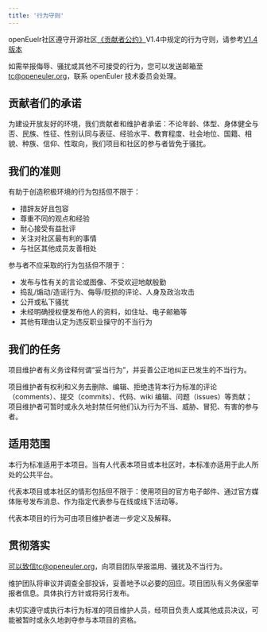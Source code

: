 ```yaml
---
title: '行为守则'
---
```


<script setup lang="ts">
import { computed } from 'vue';
import BannerLevel2 from '@/components/BannerLevel2.vue'
import useWindowResize from '@/components/hooks/useWindowResize';

import banner from '@/assets/banner/banner-community.png';
import illustration from '@/assets/illustrations/conduct.png';

const screenWidth = useWindowResize();
const isMobile = computed(() => {
  return screenWidth.value <= 768 ? true : false;
});
</script>

<ClientOnly>
  <BannerLevel2
    :background-image="banner"
    background-text="COMMUNITY"
    title="行为守则"
    :illustration="illustration"
  />
</ClientOnly>

<div class="markdown" :style="['margin-top:var(--o-spacing-h1)', isMobile ? 'margin-top:var(--o-spacing-h2)' : '']">

openEuelr社区遵守开源社区<a href="https://www.contributor-covenant.org/" target="_blank">《贡献者公约》</a>V1.4中规定的行为守则，请参考<a href="https://www.contributor-covenant.org/zh-cn/version/1/4/code-of-conduct/" target="_blank">V1.4版本</a>

如需举报侮辱、骚扰或其他不可接受的行为，您可以发送邮箱至<tc@openeuler.org>，联系 openEuler 技术委员会处理。

## 贡献者们的承诺

为建设开放友好的环境，我们贡献者和维护者承诺：不论年龄、体型、身体健全与否、民族、性征、性别认同与表征、经验水平、教育程度、社会地位、国籍、相貌、种族、信仰、性取向，我们项目和社区的参与者皆免于骚扰。

## 我们的准则

有助于创造积极环境的行为包括但不限于：

- 措辞友好且包容
- 尊重不同的观点和经验
- 耐心接受有益批评
- 关注对社区最有利的事情
- 与社区其他成员友善相处

参与者不应采取的行为包括但不限于：

- 发布与性有关的言论或图像、不受欢迎地献殷勤
- 捣乱/煽动/造谣行为、侮辱/贬损的评论、人身及政治攻击
- 公开或私下骚扰
- 未经明确授权便发布他人的资料，如住址、电子邮箱等
- 其他有理由认定为违反职业操守的不当行为

## 我们的任务

项目维护者有义务诠释何谓“妥当行为”，并妥善公正地纠正已发生的不当行为。

项目维护者有权利和义务去删除、编辑、拒绝违背本行为标准的评论（comments）、提交（commits）、代码、wiki 编辑、问题（issues）等贡献；项目维护者可暂时或永久地封禁任何他们认为行为不当、威胁、冒犯、有害的参与者。

## 适用范围

本行为标准适用于本项目。当有人代表本项目或本社区时，本标准亦适用于此人所处的公共平台。

代表本项目或本社区的情形包括但不限于：使用项目的官方电子邮件、通过官方媒体账号发布消息、作为指定代表参与在线或线下活动等。

代表本项目的行为可由项目维护者进一步定义及解释。

## 贯彻落实

可以致信tc@openeuler.org，向项目团队举报滥用、骚扰及不当行为。

维护团队将审议并调查全部投诉，妥善地予以必要的回应。项目团队有义务保密举报者信息。具体执行方针或将另行发布。

未切实遵守或执行本行为标准的项目维护人员，经项目负责人或其他成员决议，可能被暂时或永久地剥夺参与本项目的资格。

</div>

